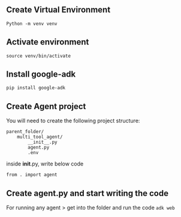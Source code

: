 ## Create Virtual Environment
```
Python -m venv venv
```

## Activate environment
```
source venv/bin/activate
```

## Install google-adk
```
pip install google-adk
```

## Create Agent project
You will need to create the following project structure:
```
parent_folder/
    multi_tool_agent/
        __init__.py
        agent.py
        .env
```

inside __init__.py, write below code
```
from . import agent
```

## Create agent.py and start writing the code

For running any agent > get into the folder and run the code ```adk web```
